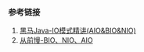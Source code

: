### 参考链接

1. [黑马Java-IO模式精讲(AIO&BIO&NIO)](https://www.bilibili.com/video/BV1gz4y1C7RK?p=48&spm_id_from=pageDriver)
2. [从前慢-BIO、NIO、AIO](https://blog.csdn.net/unique_perfect/article/details/115108640)
